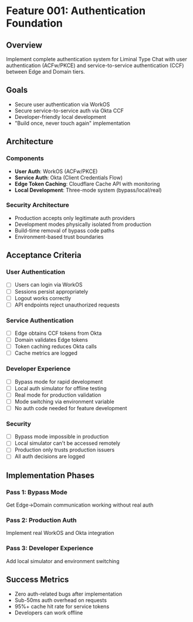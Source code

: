 # Feature 001: Authentication Foundation

## Overview
Implement complete authentication system for Liminal Type Chat with user authentication (ACFw/PKCE) and service-to-service authentication (CCF) between Edge and Domain tiers.

## Goals
- Secure user authentication via WorkOS
- Secure service-to-service auth via Okta CCF
- Developer-friendly local development
- "Build once, never touch again" implementation

## Architecture

### Components
- **User Auth**: WorkOS (ACFw/PKCE)
- **Service Auth**: Okta (Client Credentials Flow)
- **Edge Token Caching**: Cloudflare Cache API with monitoring
- **Local Development**: Three-mode system (bypass/local/real)

### Security Architecture
- Production accepts only legitimate auth providers
- Development modes physically isolated from production
- Build-time removal of bypass code paths
- Environment-based trust boundaries

## Acceptance Criteria

### User Authentication
- [ ] Users can login via WorkOS
- [ ] Sessions persist appropriately  
- [ ] Logout works correctly
- [ ] API endpoints reject unauthorized requests

### Service Authentication
- [ ] Edge obtains CCF tokens from Okta
- [ ] Domain validates Edge tokens
- [ ] Token caching reduces Okta calls
- [ ] Cache metrics are logged

### Developer Experience
- [ ] Bypass mode for rapid development
- [ ] Local auth simulator for offline testing
- [ ] Real mode for production validation
- [ ] Mode switching via environment variable
- [ ] No auth code needed for feature development

### Security
- [ ] Bypass mode impossible in production
- [ ] Local simulator can't be accessed remotely
- [ ] Production only trusts production issuers
- [ ] All auth decisions are logged

## Implementation Phases

### Pass 1: Bypass Mode
Get Edge→Domain communication working without real auth

### Pass 2: Production Auth
Implement real WorkOS and Okta integration

### Pass 3: Developer Experience  
Add local simulator and environment switching

## Success Metrics
- Zero auth-related bugs after implementation
- Sub-50ms auth overhead on requests
- 95%+ cache hit rate for service tokens
- Developers can work offline